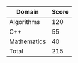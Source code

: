 | Domain                   | Score         |  
|--------------------------|---------------|  
| Algorithms                   | 120         |  
| C++                   | 55         |  
| Mathematics                   | 40         |  
| Total                   | 215         |  
